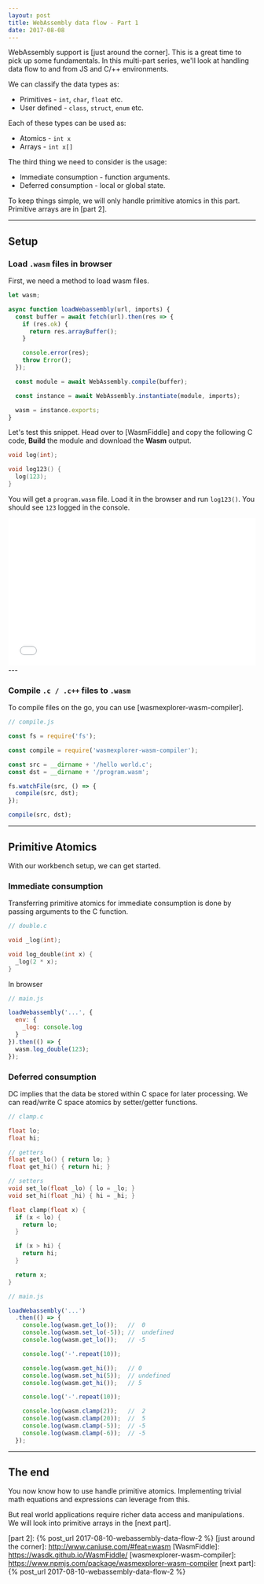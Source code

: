 ```yaml
---
layout: post
title: WebAssembly data flow - Part 1
date: 2017-08-08
---
```


WebAssembly support is [just around the corner].
This is a great time to pick up some fundamentals.
In this multi-part series, we'll look at handling data flow to and from JS and C/++ environments.

We can classify the data types as:

* Primitives - `int`, `char`, `float` etc.
* User defined - `class`, `struct`, `enum` etc.

Each of these types can be used as:

* Atomics - `int x`
* Arrays - `int x[]`

The third thing we need to consider is the usage:
* Immediate consumption - function arguments.
* Deferred consumption - local or global state.

To keep things simple, we will only handle primitive atomics in this part.
Primitive arrays are in [part 2].

<!-- preview -->

---

## Setup

### Load `.wasm` files in browser

First, we need a method to load wasm files.

```js
let wasm;

async function loadWebassembly(url, imports) {
  const buffer = await fetch(url).then(res => {
    if (res.ok) {
      return res.arrayBuffer();
    }

    console.error(res);
    throw Error();
  });

  const module = await WebAssembly.compile(buffer);

  const instance = await WebAssembly.instantiate(module, imports);

  wasm = instance.exports;
}
```

Let's test this snippet.
Head over to [WasmFiddle] and copy the following C code, **Build** the module and download the **Wasm** output.

```c
void log(int);

void log123() {
  log(123);
}
```

You will get a `program.wasm` file.
Load it in the browser and run `log123()`.
You should see `123` logged in the console.

<iframe
  height='300'
  scrolling='no'
  title='RZVzaB'
  src='//codepen.io/zhirzh/embed/RZVzaB/?height=275&theme-id=0&default-tab=js&embed-version=2'
  frameborder='no'
  allowtransparency='true'
  allowfullscreen='true'
  style='width: 100%;'
>
  See the Pen
  <a href='https://codepen.io/zhirzh/pen/RZVzaB/'>
    RZVzaB
  </a>
  by Shirsh Zibbu (<a href='https://codepen.io/zhirzh'>@zhirzh</a>)
  on
  <a href='https://codepen.io'>
    CodePen
  </a>.
</iframe>
---

### Compile `.c / .c++` files to `.wasm`

To compile files on the go, you can use [wasmexplorer-wasm-compiler].

```js
// compile.js

const fs = require('fs');

const compile = require('wasmexplorer-wasm-compiler');

const src = __dirname + '/hello world.c';
const dst = __dirname + '/program.wasm';

fs.watchFile(src, () => {
  compile(src, dst);
});

compile(src, dst);
```

---

## Primitive Atomics

With our workbench setup, we can get started.

### Immediate consumption

Transferring primitive atomics for immediate consumption is done by passing arguments to the C function.

```c
// double.c

void _log(int);

void log_double(int x) {
  _log(2 * x);
}
```

In browser

```js
// main.js

loadWebassembly('...', {
  env: {
    _log: console.log
  }
}).then(() => {
  wasm.log_double(123);
});
```

### Deferred consumption

DC implies that the data be stored within C space for later processing.
We can read/write C space atomics by setter/getter functions.

```c
// clamp.c

float lo;
float hi;

// getters
float get_lo() { return lo; }
float get_hi() { return hi; }

// setters
void set_lo(float _lo) { lo = _lo; }
void set_hi(float _hi) { hi = _hi; }

float clamp(float x) {
  if (x < lo) {
    return lo;
  }

  if (x > hi) {
    return hi;
  }

  return x;
}
```

```js
// main.js

loadWebassembly('...')
  .then(() => {
    console.log(wasm.get_lo());   //  0
    console.log(wasm.set_lo(-5)); //  undefined
    console.log(wasm.get_lo());   // -5

    console.log('-'.repeat(10));

    console.log(wasm.get_hi());   // 0
    console.log(wasm.set_hi(5));  // undefined
    console.log(wasm.get_hi());   // 5

    console.log('-'.repeat(10));

    console.log(wasm.clamp(2));   //  2
    console.log(wasm.clamp(20));  //  5
    console.log(wasm.clamp(-5));  // -5
    console.log(wasm.clamp(-6));  // -5
  });
```

---

## The end

You now know how to use handle primitive atomics.
Implementing trivial math equations and expressions can leverage from this.

But real world applications require richer data access and manipulations.
We will look into primitive arrays in the [next part].

[part 2]: {% post_url 2017-08-10-webassembly-data-flow-2 %}
[just around the corner]: http://www.caniuse.com/#feat=wasm
[WasmFiddle]: https://wasdk.github.io/WasmFiddle/
[wasmexplorer-wasm-compiler]: https://www.npmjs.com/package/wasmexplorer-wasm-compiler
[next part]: {% post_url 2017-08-10-webassembly-data-flow-2 %}
